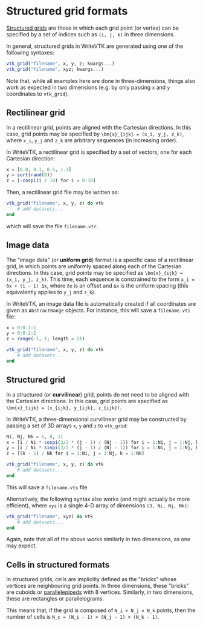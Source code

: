 # Structured grid formats

[Structured grids](https://en.wikipedia.org/wiki/Regular_grid) are those in which each grid point (or vertex) can be specified by a set of indices such as `(i, j, k)` in three dimensions.

In general, structured grids in WriteVTK are generated using one of the following syntaxes:

```julia
vtk_grid("filename", x, y, z; kwargs...)
vtk_grid("filename", xyz; kwargs...)
```

Note that, while all examples here are done in three-dimensions, things also work as expected in two dimensions (e.g. by only passing `x` and `y` coordinates to `vtk_grid`).

## Rectilinear grid

In a rectilinear grid, points are aligned with the Cartesian directions.
In this case, grid points may be specified by ``\bm{x}_{ijk} = (x_i, y_j, z_k)``, where ``x_i``, ``y_j`` and ``z_k`` are arbitrary sequences (in increasing order).

In WriteVTK, a rectilinear grid is specified by a set of vectors, one for each Cartesian direction:

```julia
x = [0.0, 0.1, 0.5, 1.3]
y = sort(rand(8))
z = [-cospi(i / 10) for i = 0:10]
```

Then, a rectilinear grid file may be written as:
```julia
vtk_grid("filename", x, y, z) do vtk
    # add datasets...
end
```
which will save the file `filename.vtr`.

## Image data

The "image data" (or **uniform grid**) format is a specific case of a rectilinear grid, in which points are uniformly spaced along each of the Cartesian directions.
In this case, grid points may be specified as
``\bm{x}_{ijk} = (x_i, y_j, z_k)``.
This time, each sequence is constrained to the form ``x_i = δx + (i - 1) Δx``, where ``δx`` is an offset and ``Δx`` is the uniform spacing (this equivalently applies to ``y_j`` and ``z_k``).

In WriteVTK, an image data file is automatically created if all coordinates are given as `AbstractRange` objects.
For instance, this will save a `filename.vti` file:

```julia
x = 0:0.1:1
y = 0:0.2:1
z = range(-1, 1; length = 21)

vtk_grid("filename", x, y, z) do vtk
    # add datasets...
end
```

## Structured grid

In a structured (or **curvilinear**) grid, points do not need to be aligned with the Cartesian directions.
In this case, grid points are specified as ``\bm{x}_{ijk} = (x_{ijk}, y_{ijk}, z_{ijk})``.

In WriteVTK, a three-dimensional curvilinear grid may be constructed by passing a set of 3D arrays `x`, `y` and `z` to `vtk_grid`:

```julia
Ni, Nj, Nk = 6, 8, 11
x = [i / Ni * cospi(3/2 * (j - 1) / (Nj - 1)) for i = 1:Ni, j = 1:Nj, k = 1:Nk]
y = [i / Ni * sinpi(3/2 * (j - 1) / (Nj - 1)) for i = 1:Ni, j = 1:Nj, k = 1:Nk]
z = [(k - 1) / Nk for i = 1:Ni, j = 1:Nj, k = 1:Nk]

vtk_grid("filename", x, y, z) do vtk
    # add datasets...
end
```

This will save a `filename.vts` file.

Alternatively, the following syntax also works (and might actually be more efficient), where `xyz` is a single 4-D array of dimensions `(3, Ni, Nj, Nk)`:

```julia
vtk_grid("filename", xyz) do vtk
    # add datasets...
end
```

Again, note that all of the above works similarly in two dimensions, as one may expect.

## Cells in structured formats

In structured grids, cells are implicitly defined as the "bricks" whose vertices are neighbouring grid points.
In three dimensions, these "bricks" are cuboids or [parallelepipeds](https://en.wikipedia.org/wiki/Parallelepiped) with 8 vertices.
Similarly, in two dimensions, these are rectangles or parallelograms.

This means that, if the grid is composed of ``N_i × N_j × N_k`` points, then the number of cells is ``N_c = (N_i - 1) × (N_j - 1) × (N_k - 1)``.
